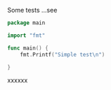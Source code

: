 

Some tests ...see

<!-- MARKDOWN-AUTO-DOCS:START (CODE:src=./main.go&lines=4-20) -->
<!-- The below code snippet is automatically added from ./main.go -->
```go
package main

import "fmt"

func main() {
	fmt.Printf("Simple test\n")

}
```
<!-- MARKDOWN-AUTO-DOCS:END -->

xxxxxx
